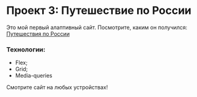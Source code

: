 # Проект 3: Путешествие по России

Это мой первый алаптивный сайт. Посмотрите, каким он получился:
[Путешествия по России](https://samurswife.github.io/russian-travel/)

### Технологии:
* Flex;
* Grid;
* Media-queries

Смотрите сайт на любых устройствах!



